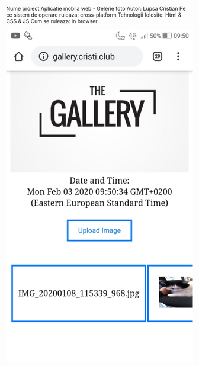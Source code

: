 Nume proiect:Aplicatie mobila web - Gelerie foto
Autor: Lupsa Cristian
Pe ce sistem de operare ruleaza: cross-platform
Tehnologii folosite: Html & CSS & JS 
Cum se ruleaza: in browser

![Screenshot](Screenshot.jpg)
